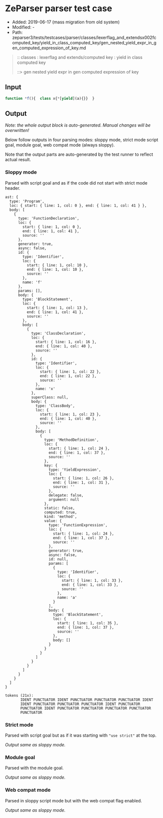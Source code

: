 # ZeParser parser test case

- Added: 2019-06-17 (mass migration from old system)
- Modified: -
- Path: zeparser3/tests/testcases/parser/classes/lexerflag_and_extendsx002fcomputed_key/yield_in_class_computed_key/gen_nested_yield_expr_in_gen_computed_expression_of_key.md

> :: classes : lexerflag and extends/computed key : yield in class computed key
>
> ::> gen nested yield expr in gen computed expression of key

## Input

`````js
function *f(){  class x{*[yield](a){}}  }
`````

## Output

_Note: the whole output block is auto-generated. Manual changes will be overwritten!_

Below follow outputs in four parsing modes: sloppy mode, strict mode script goal, module goal, web compat mode (always sloppy).

Note that the output parts are auto-generated by the test runner to reflect actual result.

### Sloppy mode

Parsed with script goal and as if the code did not start with strict mode header.

`````
ast: {
  type: 'Program',
  loc: { start: { line: 1, col: 0 }, end: { line: 1, col: 41 } },
  body: [
    {
      type: 'FunctionDeclaration',
      loc: {
        start: { line: 1, col: 0 },
        end: { line: 1, col: 41 },
        source: ''
      },
      generator: true,
      async: false,
      id: {
        type: 'Identifier',
        loc: {
          start: { line: 1, col: 10 },
          end: { line: 1, col: 10 },
          source: ''
        },
        name: 'f'
      },
      params: [],
      body: {
        type: 'BlockStatement',
        loc: {
          start: { line: 1, col: 13 },
          end: { line: 1, col: 41 },
          source: ''
        },
        body: [
          {
            type: 'ClassDeclaration',
            loc: {
              start: { line: 1, col: 16 },
              end: { line: 1, col: 40 },
              source: ''
            },
            id: {
              type: 'Identifier',
              loc: {
                start: { line: 1, col: 22 },
                end: { line: 1, col: 22 },
                source: ''
              },
              name: 'x'
            },
            superClass: null,
            body: {
              type: 'ClassBody',
              loc: {
                start: { line: 1, col: 23 },
                end: { line: 1, col: 40 },
                source: ''
              },
              body: [
                {
                  type: 'MethodDefinition',
                  loc: {
                    start: { line: 1, col: 24 },
                    end: { line: 1, col: 37 },
                    source: ''
                  },
                  key: {
                    type: 'YieldExpression',
                    loc: {
                      start: { line: 1, col: 26 },
                      end: { line: 1, col: 31 },
                      source: ''
                    },
                    delegate: false,
                    argument: null
                  },
                  static: false,
                  computed: true,
                  kind: 'method',
                  value: {
                    type: 'FunctionExpression',
                    loc: {
                      start: { line: 1, col: 24 },
                      end: { line: 1, col: 37 },
                      source: ''
                    },
                    generator: true,
                    async: false,
                    id: null,
                    params: [
                      {
                        type: 'Identifier',
                        loc: {
                          start: { line: 1, col: 33 },
                          end: { line: 1, col: 33 },
                          source: ''
                        },
                        name: 'a'
                      }
                    ],
                    body: {
                      type: 'BlockStatement',
                      loc: {
                        start: { line: 1, col: 35 },
                        end: { line: 1, col: 37 },
                        source: ''
                      },
                      body: []
                    }
                  }
                }
              ]
            }
          }
        ]
      }
    }
  ]
}

tokens (21x):
       IDENT PUNCTUATOR IDENT PUNCTUATOR PUNCTUATOR PUNCTUATOR IDENT
       IDENT PUNCTUATOR PUNCTUATOR PUNCTUATOR IDENT PUNCTUATOR
       PUNCTUATOR IDENT PUNCTUATOR PUNCTUATOR PUNCTUATOR PUNCTUATOR
       PUNCTUATOR
`````

### Strict mode

Parsed with script goal but as if it was starting with `"use strict"` at the top.

_Output same as sloppy mode._

### Module goal

Parsed with the module goal.

_Output same as sloppy mode._

### Web compat mode

Parsed in sloppy script mode but with the web compat flag enabled.

_Output same as sloppy mode._
